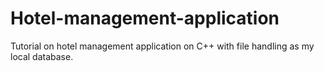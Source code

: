 # Hotel-management-application
Tutorial on hotel management application on C++ with file handling as my local database.
